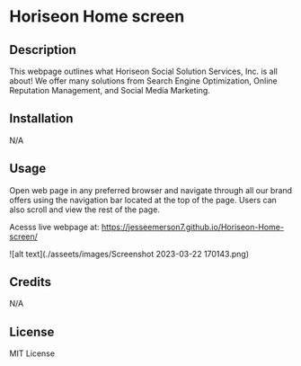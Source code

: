 # Horiseon Home screen

## Description

This webpage outlines what Horiseon Social Solution Services, Inc. is all about! We offer many solutions from Search Engine Optimization, Online Reputation Management, and Social Media Marketing.

## Installation

N/A

## Usage

Open web page in any preferred browser and navigate through all our brand offers using the navigation bar located at the top of the page. Users can also scroll and view the rest of the page.

Acesss live webpage at: https://jesseemerson7.github.io/Horiseon-Home-screen/

![alt text](./asseets/images/Screenshot 2023-03-22 170143.png)

## Credits

N/A

## License

MIT License
